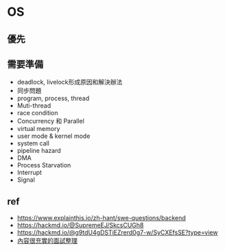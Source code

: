 # OS

## 優先
## 需要準備

* deadlock, livelock形成原因和解決辦法
* 同步問題
* program, process, thread
* Muti-thread
* race condition
* Concurrency 和 Parallel 
* virtual memory
* user mode & kernel mode
* system call
* pipeline hazard
* DMA
* Process Starvation
* Interrupt
* Signal

## ref
* https://www.explainthis.io/zh-hant/swe-questions/backend
* https://hackmd.io/@SupremeEJ/SkcsCUGh8
* https://hackmd.io/@g9tdU4gDSTiEZrerd0g7-w/SyCXEfsSE?type=view
* [內容很充實的面試整理](https://hackmd.io/@g9tdU4gDSTiEZrerd0g7-w/SyCXEfsSE?type=view)
